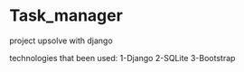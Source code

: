 # Task_manager
project upsolve with django 

technologies that been used: 
1-Django 
2-SQLite
3-Bootstrap
   
